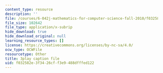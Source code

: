 ```yaml
---
content_type: resource
description: ''
file: /courses/6-042j-mathematics-for-computer-science-fall-2010/f032582e3f3426cff3e9488dfffed122_X9eErxRjQEI.srt
file_size: 102642
file_type: application/x-subrip
hide_download: true
hide_download_original: null
learning_resource_types: []
license: https://creativecommons.org/licenses/by-nc-sa/4.0/
ocw_type: OCWFile
resourcetype: Other
title: 3play caption file
uid: f032582e-3f34-26cf-f3e9-488dfffed122
---
```

